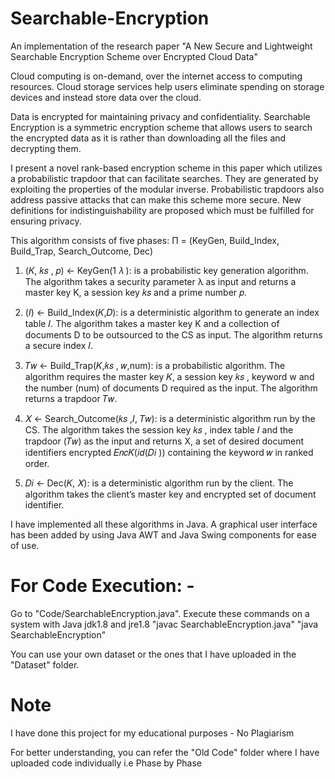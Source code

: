 # Searchable-Encryption
An implementation of the research paper "A New Secure and Lightweight Searchable Encryption Scheme over Encrypted Cloud Data"

Cloud computing is on-demand, over the internet access to computing resources. Cloud storage services help users eliminate spending on storage devices and instead store data over the cloud. 

Data is encrypted for maintaining privacy and confidentiality. Searchable Encryption is a symmetric encryption scheme that allows users to search the encrypted data as it is rather than downloading all the files and decrypting them. 

I present a novel rank-based encryption scheme in this paper which utilizes a probabilistic trapdoor that can facilitate searches. They are generated by exploiting the properties of the modular inverse. Probabilistic trapdoors also address passive attacks that can make this scheme more secure. New definitions for indistinguishability are proposed which must be fulfilled for ensuring privacy.

This algorithm consists of five phases: Π = (KeyGen, Build_Index, Build_Trap, Search_Outcome, Dec) 

1) (𝐾, 𝑘𝑠 , 𝑝) ← KeyGen(1 𝜆 ): is a probabilistic key generation algorithm. The algorithm takes a security parameter λ as input and returns a master key K, a session key 𝑘𝑠 and a prime number 𝑝.

2) (𝐼) ← Build_Index(𝐾,𝐷): is a deterministic algorithm to generate an index table 𝐼. The algorithm takes a master key K and a collection of documents D to be outsourced to the CS as input. The algorithm returns a secure index 𝐼.

3) 𝑇𝑤 ← Build_Trap(𝐾,𝑘𝑠 , 𝑤,num): is a probabilistic algorithm. The algorithm requires the master key 𝐾, a session key 𝑘𝑠 , keyword w and the number (num) of documents D required as the input. The algorithm returns a trapdoor 𝑇𝑤.

4) 𝑋 ← Search_Outcome(𝑘𝑠 ,𝐼, 𝑇𝑤): is a deterministic algorithm run by the CS. The algorithm takes the session key 𝑘𝑠 , index table 𝐼 and the trapdoor (𝑇𝑤) as the input and returns X, a set of desired document identifiers encrypted 𝐸𝑛𝑐𝐾(𝑖𝑑(𝐷𝑖 )) containing the keyword 𝑤 in ranked order.

5) 𝐷𝑖 ← Dec(𝐾, 𝑋): is a deterministic algorithm run by the client. The algorithm takes the client’s master key and encrypted set of document identifier.

I have implemented all these algorithms in Java. A graphical user interface has been added by using Java AWT and Java Swing components for ease of use.

# For Code Execution: -

Go to "Code/SearchableEncryption.java". Execute these commands on a system with Java jdk1.8 and jre1.8
"javac SearchableEncryption.java"
"java SearchableEncryption"

You can use your own dataset or the ones that I have uploaded in the "Dataset" folder.

# Note

I have done this project for my educational purposes - No Plagiarism

For better understanding, you can refer the "Old Code" folder where I have uploaded code individually i.e Phase by Phase
